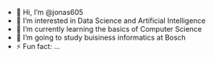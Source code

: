- 👋 Hi, I’m @jonas605
- 👀 I’m interested in Data Science and Artificial Intelligence
- 🌱 I’m currently learning the basics of Computer Science
- 💞️ I’m going to study buisiness informatics at Bosch 
- ⚡ Fun fact: ...

<!---
jonas605/jonas605 is a ✨ special ✨ repository because its `README.md` (this file) appears on your GitHub profile.
You can click the Preview link to take a look at your changes.
--->
